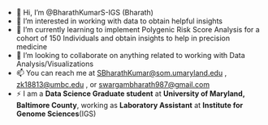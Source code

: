 - 👋 Hi, I’m @BharathKumarS-IGS (Bharath)
- 👀 I’m interested in working with data to obtain helpful insights 
- 🌱 I’m currently learning to implement Polygenic Risk Score Analysis for a cohort of 150 Individuals and obtain insights to help in precision medicine
- 💞️ I’m looking to collaborate on anything related to working with Data Analysis/Visualizations
- 📫 You can reach me at SBharathKumar@som.umaryland.edu , zk18813@umbc.edu , or swargambharath987@gmail.com
- ⚡ I am a **Data Science Graduate student** at **University of Maryland, Baltimore County**, working as **Laboratory Assistant** at **Institute for Genome Sciences**(IGS)

<!---
BharathKumarS-IGS/BharathKumarS-IGS is a ✨ special ✨ repository because its `README.md` (this file) appears on your GitHub profile.
You can click the Preview link to take a look at your changes.
--->
